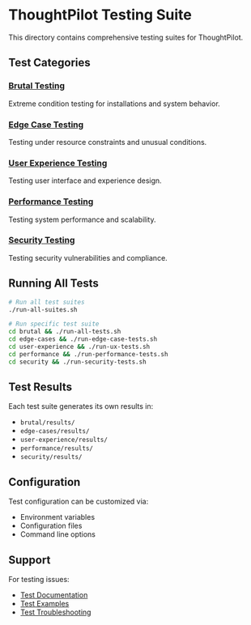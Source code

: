 # ThoughtPilot Testing Suite

This directory contains comprehensive testing suites for ThoughtPilot.

## Test Categories

### [Brutal Testing](./brutal/)
Extreme condition testing for installations and system behavior.

### [Edge Case Testing](./edge-cases/)
Testing under resource constraints and unusual conditions.

### [User Experience Testing](./user-experience/)
Testing user interface and experience design.

### [Performance Testing](./performance/)
Testing system performance and scalability.

### [Security Testing](./security/)
Testing security vulnerabilities and compliance.

## Running All Tests

```bash
# Run all test suites
./run-all-suites.sh

# Run specific test suite
cd brutal && ./run-all-tests.sh
cd edge-cases && ./run-edge-case-tests.sh
cd user-experience && ./run-ux-tests.sh
cd performance && ./run-performance-tests.sh
cd security && ./run-security-tests.sh
```

## Test Results

Each test suite generates its own results in:
- `brutal/results/`
- `edge-cases/results/`
- `user-experience/results/`
- `performance/results/`
- `security/results/`

## Configuration

Test configuration can be customized via:
- Environment variables
- Configuration files
- Command line options

## Support

For testing issues:
- [Test Documentation](./docs/)
- [Test Examples](./examples/)
- [Test Troubleshooting](./troubleshooting.md)
